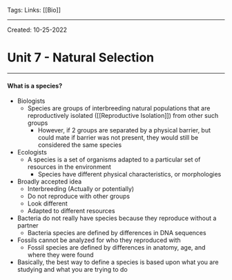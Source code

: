Tags:
Links: [[Bio]]

---
Created: 10-25-2022
# Unit 7 - Natural Selection
---

#### What is a species?
- Biologists
	- Species are groups of interbreeding natural populations that are reproductively isolated ([[Reproductive Isolation]]) from other such groups
		- However, if 2 groups are separated by a physical barrier, but could mate if barrier was not present, they would still be considered the same species
- Ecologists
	- A species is a set of organisms adapted to a particular set of resources in the environment
		- Species have different physical characteristics, or morphologies
- Broadly accepted idea
	- Interbreeding (Actually or potentially)
	- Do not reproduce with other groups
	- Look different
	- Adapted to different resources
- Bacteria do not really have species because they reproduce without a partner
	- Bacteria species are defined by differences in DNA sequences
- Fossils cannot be analyzed for who they reproduced with
	- Fossil species are defined by differences in anatomy, age, and where they were found
- Basically, the best way to define a species is based upon what you are studying and what you are trying to do